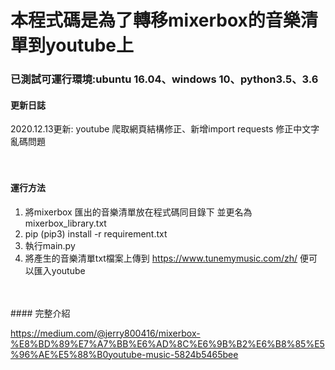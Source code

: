 
# 本程式碼是為了轉移mixerbox的音樂清單到youtube上

### 已測試可運行環境:ubuntu 16.04、windows 10、python3.5、3.6

#### 更新日誌
2020.12.13更新: youtube 爬取網頁結構修正、新增import requests 修正中文字亂碼問題<br>
<br>
<br>
#### 運行方法
1. 將mixerbox 匯出的音樂清單放在程式碼同目錄下 並更名為 mixerbox_library.txt<br>
2. pip (pip3) install -r requirement.txt<br>
3. 執行main.py<br>
4. 將產生的音樂清單txt檔案上傳到 https://www.tunemymusic.com/zh/ 便可以匯入youtube<br>
<br>
<br>
#### 完整介紹

https://medium.com/@jerry800416/mixerbox-%E8%BD%89%E7%A7%BB%E6%AD%8C%E6%9B%B2%E6%B8%85%E5%96%AE%E5%88%B0youtube-music-5824b5465bee<br>
